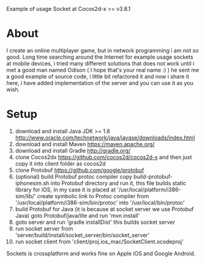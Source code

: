Example of usage Socket at Cocos2d-x >= v3.8.1

# About
I create an online multiplayer game, but in network programming i am not so good.
Long time searching around the Internet for example usage sockets at mobile devices, i tried many different solutions that does not work until i met a good man named Odison ( I hope that's your real name :) ) he sent me a good example of source code, i little bit refactored it and now i share it here, i have added implementation of the server and you can use it as you wish.

# Setup
1. download and install Java JDK >= 1.8 http://www.oracle.com/technetwork/java/javase/downloads/index.html
2. download and install Maven https://maven.apache.org/
3. download and install Gradle http://gradle.org/
4. clone Cocos2dx https://github.com/cocos2d/cocos2d-x and then just copy it into client folder as cocos2d
5. clone Protobuf https://github.com/google/protobuf
6. (optional) build Protobuf protoc compiler
   copy build-protobuf-iphonesim.sh into Protobuf directory and run it, this file builds static library for iOS, in my case it is placed at '/usr/local/platform/i386-sim/lib/'
   create symbolic link to Protoc compiler from '/usr/local/platform/i386-sim/bin/protoc' into '/usr/local/bin/protoc'
9. build Protobuf for Java (it is because at socket server we use Protobuf Java) goto Protobuf/java/lite and run 'mvn install'
10. goto server and run 'gradle installDist' this builds socket server
11. run socket server from 'server/build/install/socket_server/bin/socket_server'
12. run socket client from 'client/proj.ios_mac/SocketClient.xcodeproj'

Sockets is crossplatform and works fine on Apple iOS and Google Android.